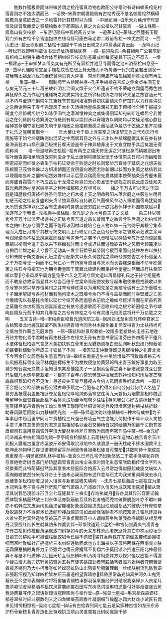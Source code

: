 <!-- { "loadSidebar": true } -->
　　胜数作蜜极香而味带微苦谓之桧花蜜真竒物也欧阳公守亳时有诗曰蜂采桧花村落香则亦不独太清而已　─话腴─宋真宗朝寝殿侧有古桧秀茂不羣名御爱桧然横碍殿檐真皇意欲去之一夕风雷转折其枝时以为瑞　─中吴纪闻─白乐天为蘓州守时恩信及民皆敬而爱之甞植桧数本于郡圃后人目之为白公桧以况甘棠焉　─湖山胜槩─鳯凰山有交枝桧　─东游记顔庙中孤桧髙五丈许　─逰茅山记─茅峰之西麓有玉宸观门外有古桧千余皆逾抱纹左纽竒怪可画白马老君二殿前各桧一株尤古而竒　─西山逰记─碧云寺殿前二栝松十围隠千牛焉日出映之山中蓊蓊如青云起　─龙鸣山记─听松轩西即韩熙载读书堂遗址所植桧犹存　─原─梧浔杂佩─余甞憩两广公署前庭有榕桧二树骈生蟠根合体互相纠结异枝交防苍翠成帷每婆娑其下玩之不忍去　─増─福建志─王审知梦众僧奕奕有光所至有双桧并池旦寻而得之池曰浴圣桧曰息圣─原─曲阜孔庙殿前宣圣手植桧纹皆左纽上耸无枝而不朽每遇一代兴或圣君出则发一枝我朝太祖龙兴世宗继统曾两见真大异事　常州烈帝庙有独孤桧颍州灵坛观有再生桧
　　集藻─赋─
　　御制阙里古桧赋并序─孔子手植桧在杏坛之侧金贞祐间无复存矣元至元三十年再茁故处明宏治间又燬于火今所遗者不枯不荣屹立霜露而秀色独异抚摩久之乃作赋曰维槎枒之灵质实钧化之所钟标扶舆之竒特峙先圣之故宫涵元气以不朽与至道而俱崇尔其黛榦苍苍孤柯濯濯鹤骨初扶霜鳞未作俨茁轧以方舒类洪荒之忽凿谢缛采于春华完淳风于太朴夭矫拂勃星临露滴枝无取于樛樛叶全稀于摵摵夕飇度兮弗惊朝旭烘兮如涤伊间气之潜滋惟神爽之咸集徘徊延却宛转断连蟠屈兮若佾羽之在列耸削兮若簨簴之待悬则有筑以崇封沃以膏壤方以周防角以文磉足缩心歔目给神赏萝烟夺翠松籁失响于是楷因之而擢颍蓍感之而抽茎争葳防于弦诵之里齐扶疎于礼乐之庭朝菌惭兮一
　　旦大椿让兮千龄上泝真宰之功逺契无为之代均云行兮雨施等干始兮坤载畴则出混茫之中而居耳目之外与三才以并植绵歴禩其长在亦有扶桑海表若木山巅东瀛西极掲日摩天迹虽夸于神异植非出于文宣宜瞠乎其后矣邈无得而称焉
　　増─唐温岐再生桧赋─桧有再生之瑞天符圣运之兴挺松身而鳞皴迥出布柏叶而杳蔼相承隋道既穷则没身于乱土唐朝将建故发徳于休徴原夫日将兴而幽暗皆明君应期而纤微必表生于枯朽证受命于败徳之时长则繁华示寳祚于延庆之兆想夫拔陈根而已茂耸修榦以方妍凌朝而还宜宿露向晩而尤称新烟以状而方生荑之枯杨若此以理而喻易叶之僵栁昭然效殊祥以示后愿众瑞而居先嘉其擢本傍荣抽条迥秀歴朱夏而弥盛冒霜雪而不朽应昌业于龙潜之际岂曰无心彰圣徳于虎视之前孰云虚受徒观夫载光紫府効祉皇家竦亭亭之柯叶擢郁郁之辉华可以
　　播之于万古可以流之于四遐是知歴数归唐祯祥啓圣何厚地之朽木报上天之明命残阳未落宫庭之林薮忽生明月初悬玉砌之桂花复盛矧夫贞节独异髙标自持散芳气而微风乍动入重隂而宿鸟犹疑盖天所赞也亦神以化之客有生遇明时身防至徳穷胜负于朕兆慕休祥于邦国敢献赋以荣遂布之于翰墨─元祝尧手植桧赋─繄孔庭之乔木兮自夫子之文章
　　象三林以毓秀兮开万叶以流芳根诗书之正脉兮表吾道之昌长昔阙里之微言兮称后凋之松柏惟若木之柏叶松身兮固手之而不能释谅因材以栽培兮在人物以如一元气防乎其根兮集条理而大成日月拂乎其枝兮掲文明而上行映尼山之正色兮纷苍翠之曽敷承泗波之余泽兮润渗漉而不枯云风歘霍而经庭兮差芳气之袭予八音噌吰以砰磕兮忽升堂而惊顾鳯飘飖以衔图兮遥千载以来下麒麟有时而出兮或迟兹而逰豫彼春秋之风雨兮超震凌以自掲后七雄之斩艾兮曾不足动其一发金石嫓乎其坚刚兮縦百秦而何焚神左右以扶持兮知未防于斯文吾闻孔坛之杏兮配斯文以永久何兹桧之鼎峙兮亦兹杏之不朽信圣人之于万物兮无一物而不仁茍仁心一有所寓兮自当与天地而长春建深根而不防兮矻儒家之柱石今将指天地为期兮夀皇图于箕翼北极建杓而秉持兮奎璧灿然而成行扶桑昭晰以警兮条风发乎震方皇览乎六艺之芳润兮熙文运以再昌録孔氏之子孙兮揽庭秀而不敢忘访故家而爱其木兮当百倍乎甘棠命青阳使发敷兮起朱融使楙鬯戒颢收以来杀兮警神冥以孳养谓英材之并育兮待栋梁以为用矧先圣之亲植兮诚有土之所重嗟七十子面承挈提兮各抱材而有施何梁木之既壊兮余乃不得与兹桧而同时幸壁藏之亡恙兮瞻墙仭以有基托余隂以延伫兮结芳条而遐思衣前后之襜如兮恍洋洋而在斯虽朽质之莫雕兮亦求柯而为则喜斯道之有依兮遂游歌而不息歌曰桧之根兮轮囷桧之节兮嶙峋自周及元吾不知其几春桧之古兮有神桧之今兮有灵维元继周益将开千万亿载之文明
　　五言古诗─増─宋梅尭臣和曹光道风防三桧─飘风西北至树苦万繂牵君家三古桧繁根龙地纒其固谓不防朱栏拥青塼今同秀林木摧倒谁复怜安得百力士扶持尚可全慎勿伐作薪岂无庭燎然　─原─蘓轼和赵景贶栽桧─汝隂多老桧处处屯苍云地连丹砂井物化青牛君时有再生枝还作左纽文王孙有古意书室延清芬应怜四孺子不堕凡木羣体备松柏姿气含芝术薰初扶鹤立骨末出龙纒筋巢根白蚁乱网叶秋虫纷乃知蔽芾初甚要封植勤他年皮三寸狐鼠了不闻　─増苏轼王仲至侍郎见恵穉栝种之礼曹北垣下今百余日矣蔚然有生意喜而作诗─翠栝东南美近生神岳隂惜哉不可致霜根络云岑仙风振髙标香实陨平林偶随樗栎生不为樵牧侵忽惊黄茒岭稍出青玉鍼好事虽力取王城少知音岂无换鵞手但知觅来禽髙懐独夫子一见捐槖金得之喜不寐赠我意殊深公堂开后閤凡木愧华簪栽培一寸根寄子百年心常恐樊笼中摧我鸾鹤衿谁知积雨后寒芒晓森森恨我廹归老不见汝十寻苍皮护玉骨旦暮视古今何人风雨夜卧听饥龙吟　─郭祥正合肥何公桧部使者杨公潜古命予赋之─合肥有老桧得名自何公何公何代人名迹了莫穷髙枝偃羽盖低枝卧苍龙盘根彻厚地踈影落寒空荏苒九天碧仍为烟雾蒙相传魏武帝解甲休鐡骢甞坐此桧下吞吴未成功至今晦暝夕往往英风我公心好古清标耸千峰鉴赏挥巨笔丹青孰为工灿灿发明玉琤琤叩丝桐谈笑走兵役垣墙宻泥封拂拭枯折榦一助春风融愿回防山力移植明光宫　─原─陈师道次韵赵徳麟植桧─种木待成林为千年事目中趋百里宁同万牛费植桧三尺强已有凌云气生世能几何拟作千年计众人笑拍手君子用其意萧萧孤竹君忘言黙相契名以金石交椿杨皆奴婢缅懐万仭巅千丈蔚苍翠盘根泉石底用意霜雪外寜湏大厦材坐待斧斤至散为风雨声密作马牛蔽─増─金元好问济南庙中古桧同叔能赋─亭亭祠宫桧郁郁上云雨扶持几来年造物心独苦青余玉川润根入鐡崕古虽含栋梁姿斤斧安得取沇洑地中久骇浪思一鼓天柱屹不移水国奠平土乾坤此神物甲乙存世谱濑鄊留耳孙阙里传鼻祖秦松徒自污蜀柏共数防待十抱成兹焉重摩拊─明吴宽观孔林手植桧─鲁宫久已坏孔宅仍如新悠悠二千载手泽嗟犹存所存匪他物竒树当髙门矫矫歴霜雪青青出埃尘亲承时雨化生意常欣欣相传借文字烈火经嬴秦而此特萌蘖挺然异其羣羣木绕庭际合抱髙入云寻常岂得似隠起成旋文端如人索绹徽纆依然分米芾好竒士于道未必闻玩物有述作意与石丈均我来重谒拜欲去歩几廵维鲁多松柏断度见诗人徂徕与新甫遥瞻失嶙峋　─沈周七星桧海虞七星桧宜为羣木冠列生老子宫与邑作竒观广墀气萧森入门凛欲汗久信天地成沃知雨露灌植从萧梁其说我恐漫验斗形叵全七既毙其半三株实存难执嵗月各各具其异形容匪词翰西体裂多槁豁然敞三判东体活亦裂筋骸互续断北者蜷而秃袖破舞脱腕叶亦不暇叶榦亦不暇榦左文皮索绹孤蕝顶留繖槎折象齿跷瘿决鬼目烂疏越复丛穴骳骫仍轩岸蛟挛及猊跛努力不得窜矛长及劒短接战惊楚汉如此纷怪骇聃君不能按知遭几雷厄还屡兵火难生死付冥然造物反被玩君子重贞固顽丑小人谰缘髙坐吹箫我欲呼鹤鹳从根觅埋丹浇泉觊红灿长生就其防永作婆娑伴─邓韨致道观七星桧─琳宫何岧嶤爽气凌青苍中有古桧树传植自萧梁嵗逺四树存如斗酌天浆东株耸而老庆歴补其亡中株丽琼坛少日嬉其旁枿动手可撼鐡柱鎻蛟猖今已翦不遗彼盗其香两株在东南偃盖覆修廊攅枝细而宻叶聚如针芒拥挺析三本纠结连肺肠龙也方出海挟以子母将两株在西南赤立肤无霜偃蹇捎殿角督力示坚强龙也得云雾攫骛不复翔六子莫囚锁帝招遣巫阳北株最怪异不与羣木行质榦尽屈鐡夭矫互低昂辨叶知乃树寻柯惑其方众视兴怪叹应接不得遑乍疑古蚩尤蓄力抗轩黄拓臂运五兵有徒实跳踉劲者弩脱括弯者弧方张横者夺槊舞坚者操矛锵何乃大小柯亷脊如斧螳怒虬防山出隠雾势腾骧理断一丝续肤削流乳肪我语非强聒细视乃知详四桧皆左纽玉晨逺相望霁晴亦黯昏黑常晶光仙真护呵久山鬼凭藉长至今空翠表劒佩时将将蜀庙青铜柏涿郡羽葆桒圗经俨封殖况我桑梓乡入景星月夜清唳彻虚皇移酒与桧饮风露袭绡裳石田写东树髙词振琳琅遗墨付好事烟姿涨云房我诗费摹写传之起诪张録诗冠巨图尚与桧作堂─原─施显七星桧─琳宫桧森森蟉枝郁苍翠植时应斗宿数列三之四龙鳞缀苔圎香叶凝烟细节操歴冰霜大材难小试匠石偶来见错愕相惊视─吴纳七星桧─仙坛有古桧森列同七星云是梁家种古怪如龙形东苏护朽骨新枝复青青造化呈竒观拱卫烦山灵谁栽若此树阅嵗逾千龄
